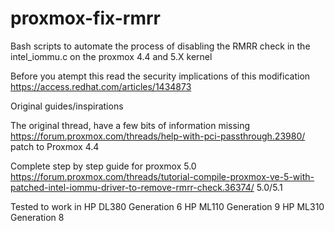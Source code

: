 # proxmox-fix-rmrr
Bash scripts to automate the process of disabling the RMRR check in the intel_iommu.c on the proxmox 4.4 and 5.X kernel

Before you atempt this read the security implications of this modification https://access.redhat.com/articles/1434873

Original guides/inspirations

The original thread, have a few bits of information missing https://forum.proxmox.com/threads/help-with-pci-passthrough.23980/ patch to Proxmox 4.4

Complete step by step guide for proxmox 5.0 https://forum.proxmox.com/threads/tutorial-compile-proxmox-ve-5-with-patched-intel-iommu-driver-to-remove-rmrr-check.36374/ 5.0/5.1


Tested to work in
  HP DL380 Generation 6
  HP ML110 Generation 9
  HP ML310 Generation 8
